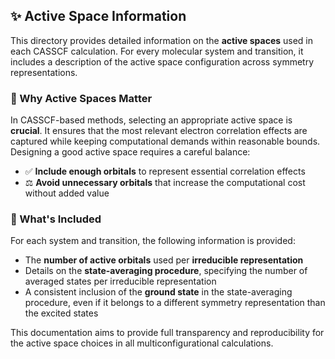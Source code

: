 ## ✨ Active Space Information

This directory provides detailed information on the **active spaces** used in each CASSCF calculation. For every molecular system and transition, it includes a description of the active space configuration across symmetry representations.

### 🎯 Why Active Spaces Matter

In CASSCF-based methods, selecting an appropriate active space is **crucial**. It ensures that the most relevant electron correlation effects are captured while keeping computational demands within reasonable bounds. Designing a good active space requires a careful balance:

- ✅ **Include enough orbitals** to represent essential correlation effects  
- ⚖️ **Avoid unnecessary orbitals** that increase the computational cost without added value

### 🧩 What's Included

For each system and transition, the following information is provided:

- The **number of active orbitals** used per **irreducible representation**
- Details on the **state-averaging procedure**, specifying the number of averaged states per irreducible representation
- A consistent inclusion of the **ground state** in the state-averaging procedure, even if it belongs to a different symmetry representation than the excited states

This documentation aims to provide full transparency and reproducibility for the active space choices in all multiconfigurational calculations.
